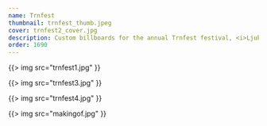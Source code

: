 ```yaml
---
name: Trnfest
thumbnail: trnfest_thumb.jpeg
cover: trnfest2_cover.jpg
description: Custom billboards for the annual Trnfest festival, <i>Ljubljana / 2009</i>
order: 1690
---
```


{{> img src="trnfest1.jpg" }}

{{> img src="trnfest3.jpg" }}

{{> img src="trnfest4.jpg" }}

{{> img src="makingof.jpg" }}
